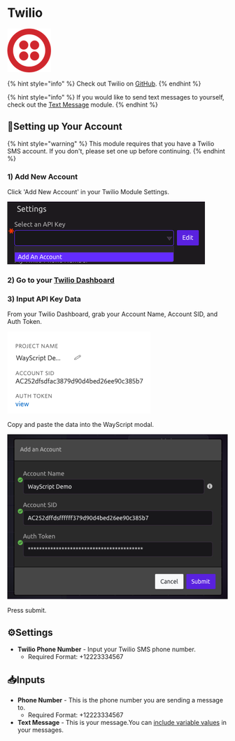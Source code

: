# Twilio

![Send text messages.](../../.gitbook/assets/twilio.png)

{% hint style="info" %}
Check out Twilio on [GitHub](https://github.com/twilio/twilio-python).
{% endhint %}

{% hint style="info" %}
If you would like to send text messages to yourself, check out the [Text Message](text-message.md) module.
{% endhint %}

## 🔗Setting up Your Account

{% hint style="warning" %}
This module requires that you have a Twilio SMS account. If you don't, please set one up before continuing. 
{% endhint %}

### 1\) Add New Account

Click 'Add New Account' in your Twilio Module Settings.

![Twilio Settings](../../.gitbook/assets/screenshot-2019-07-16-15.36.43.png)

### 2\) Go to your [Twilio Dashboard](https://www.twilio.com/console)

### 3\) Input API Key Data

From your Twilio Dashboard, grab your Account Name, Account SID, and Auth Token. 

![On Twilio Dashboard](../../.gitbook/assets/screenshot-2019-07-16-15.42.17.png)

Copy and paste the data into the WayScript modal.

![](../../.gitbook/assets/screenshot-2019-07-16-15.44.57.png)

Press submit.

## ⚙Settings

* **Twilio Phone Number** - Input your Twilio SMS phone number. 
  * Required Format: +12223334567

## 📥Inputs

* **Phone Number** - This is the phone number you are sending a message to.
  * Required Format: +12223334567
* **Text Message** - This is your message.You can [include variable values](../../getting_started/modules.md#option-two-hardcode-a-value) in your messages.

